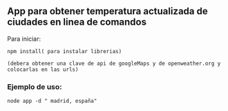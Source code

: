 ## App para obtener temperatura actualizada de ciudades en linea de comandos


Para iniciar: 
``````````
npm install( para instalar librerias)

(debera obtener una clave de api de googleMaps y de openweather.org y colocarlas en las urls)

``````````


### Ejemplo de uso:

```
node app -d " madrid, españa"

```
